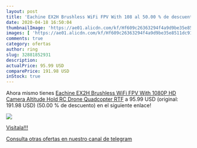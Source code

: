 ```yaml
---
layout: post
title: 'Eachine EX2H Brushless WiFi FPV With 108 al 50.00 % de descuento'
date: 2020-04-18 16:50:04
thumbnailImage: 'https://ae01.alicdn.com/kf/Hf609c26363294f4a9d9be35e8511dc910/Eachine-EX2H-Brushless-WiFi-FPV-With-1080P-HD-Camera-Altitude-Hold-RC-Drone-Quadcopter-RTF.jpg_350x350._SL200_.jpg'
images: [ 'https://ae01.alicdn.com/kf/Hf609c26363294f4a9d9be35e8511dc910/Eachine-EX2H-Brushless-WiFi-FPV-With-1080P-HD-Camera-Altitude-Hold-RC-Drone-Quadcopter-RTF.jpg_350x350._SL200_.jpg' ]
comments: true
category: ofertas
author: ring
slug: 32881852931
description:
actualPrice: 95.99 USD
comparePrice: 191.98 USD
inStock: true
---
```


Ahora mismo tienes [Eachine EX2H Brushless WiFi FPV With 1080P HD Camera Altitude Hold RC Drone Quadcopter RTF](https://www.amazon.com/dp/32881852931/?tag=redken08-20) a 95.99 USD (original: 191.98 USD) (50.00 %  de descuento) en el siguiente enlace!

[![](https://ae01.alicdn.com/kf/Hf609c26363294f4a9d9be35e8511dc910/Eachine-EX2H-Brushless-WiFi-FPV-With-1080P-HD-Camera-Altitude-Hold-RC-Drone-Quadcopter-RTF.jpg_350x350._SL200_.jpg)](https://www.amazon.com/dp/32881852931/?tag=redken08-20)

[Visítala!!!](https://www.amazon.com/dp/32881852931/?tag=redken08-20)

[Consulta otras ofertas en nuestro canal de telegram](https://t.me/s/ofertas25)
